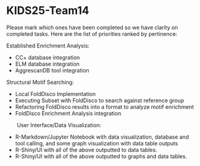 # KIDS25-Team14

 Please mark which ones have been completed so we have clarity on completed tasks. Here are the list of priorities ranked by pertinence:

Established Enrichment Analysis:
- CC+ database integration
- ELM database integration
- AggrescanDB tool integration
 
Structural Motif Searching:
- Local FoldDisco Implementation
- Executing Subset with FoldDisco to search against reference group
- Refactoring FoldDisco results into a format to analyze motif enrichment
- FoldDisco Enrichment Analysis integration
 
    User Interface/Data Visualization:
- R-Markdown/Jupyter Notebook with data visualization, database and tool calling, and some graph visualization with data table outputs
- R-Shiny/UI with all of the above outputted to data tables.
- R-Shiny/UI with all of the above outputted to graphs and data tables.
